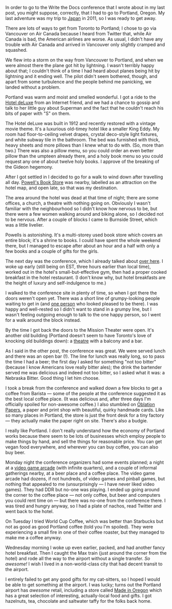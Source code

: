 <!--
.. title: Amy Goes to Portland
.. date: 2013-04-20 22:41:54
.. author: Blake Winton
-->

In order to go to the Write the Docs conference that I wrote about
in my last post, you might suppose, correctly, that I had to go to 
Portland, Oregon.
My last adventure was my trip to <a
href="http://www.latte.ca/pics/2011/0701/">Japan</a> in 2011, so I was ready to
get away.

There are lots of ways to get from Toronto to Portland; I chose to 
go via Vancouver on Air Canada because I heard from Twitter that, while
Air Canada is bad, the American airlines are worse. 
As usual, I didn't have any trouble with Air Canada and arrived in Vancouver
only slightly cramped and squashed.

We flew into a storm on the way from Vancouver to Portland, and when we were
almost there the plane got hit by lightning. I wasn't terribly happy about that;
I couldn't think of a time I had heard about planes being hit by lightning and
it ending well. The pilot didn't seem bothered, though, and apart from some
turbulence and the people behind me panicking, we landed without a problem.

Portland was warm and moist and smelled wonderful. I got a ride to the 
<a href="http://en.wikipedia.org/wiki/Hotel_deLuxe">Hotel
deLuxe</a> from an Internet friend, and we had a chance to gossip and talk to
her
little guy about Superman and the fact that he couldn't reach his bits of paper
with "S" on them.

The Hotel deLuxe was built in 1912 and recently restored with a 
vintage movie theme. It's a luxurious old-timey hotel like a smaller King Eddy.
My room had floor-to-ceiling velvet drapes, crystal deco-style light fixtures,
and white subway tile in the bathroom. The bed was furnished with thick, heavy
sheets and more pillows than I knew what to do with. (So, more than two.) 
There was
also a pillow menu, so you could order an even better pillow than
the umpteen already there, and a holy book menu so you could request any one of
about twelve holy books. I approve of the breaking of the Gideon hegemony.

After I got settled in I decided to go for a walk to wind down after travelling
all day. <a href="http://en.wikipedia.org/wiki/Powell%27s_Books">Powell's Book
Store</a> was nearby, labelled as an attraction on the hotel map, and open late,
so that was my destination. 

The area around
the hotel was dead at that time of night; there are some offices, a church, a
theatre with nothing going on.
Obviously I wasn't familiar with the neighbourhood so I didn't know
how nervous to be, but there were a few women walking around and biking alone,
so I decided not to be nervous. After a couple of blocks I came to Burnside
Street, which was a little livelier.

Powells is astonishing. It's a multi-storey used book store which covers an
entire block; it's a shrine to books. I could have spent the whole weekend
there, but I managed to escape after about an hour and a half with only a few
books and a couple of gifts for the girls.

The next day was the conference, which I already talked about <a
href="http://weblog.latte.ca/amy/work/writeTheDocs.html">over here</a>. I woke
up early (still being on EST, three hours earlier than local time), worked
out in the hotel's small-but-effective gym, then had a proper cooked breakfast
in the hotel restaurant. (I don't know why, but hotel breakfasts are the height
of luxury and self-indulgence to me.) 

I walked to the conference site in plenty of time, so when I got there the
doors weren't open yet. There was a short line of grumpy-looking people waiting
to get in (and <a
href="http://howtowriteeverything.com/marcia-riefer-johnston-bio/">one
person</a> who looked pleased to be there). I was happy and well-rested so I
didn't want to stand in a grumpy line, but I wasn't feeling outgoing enough to
talk to the one happy person, so I went for a walk around the block instead.

By the time I got back the doors to the Mission Theater were open. It's
another old building (Portland doesn't seem to have Toronto's love
of knocking old buildings down): a <a href="http://www.mcmenamins.com/210-mission-theater-home">theatre</a> with a balcony and a bar. 

As I said in the other post, the conference was great. We were served lunch and
there was an open bar (!). The line for lunch was really long, so to pass the
time I had a beer; the first day I asked for something "not too bitter"
(because I know Americans love really bitter ales); the drink the bartender
served me was delicious and indeed not too bitter, so I asked what it was: a
Nebraska Bitter. Good thing I let him choose.

I took a break from the conference and walked down a few blocks to get
a coffee from Barista &mdash; some of the people at the conference
suggested it as the best local coffee place. (It was delicious and, after
three days I'm officially spoiled for non-awesome coffee.) I also 
stumbled on <a href="http://www.oblationpapers.com/">Oblation Papers</a>,
a paper and print shop with beautiful, quirky handmade cards. Like so
many places in Portland, the store is just the front desk for a tiny
factory &mdash; they actually make the paper right on site. There's also
a budgie.

I really like Portland. I don't really understand how the economy of Portland
works because there seem to be lots of businesses which employ people
to make things by hand, and sell the things for reasonable price. You can
get vegan food everywhere, and wherever you can buy coffee, you can also
buy beer. 

Monday night the conference organizers had some events planned; a night at a <a
href="http://groundkontrol.com/">video game arcade</a> (with infinite
quarters), and a couple of informal gatherings nearby, at a beer place and a
coffee place. The video game arcade had dozens, if not hundreds, of video games
and pinball games, but nothing that appealed to me (unsurprisingly &mdash; I
have never liked video games).  They had DDR but no-one was playing. I ended up
going around the corner to the coffee place &mdash; not only coffee, but beer
and computers you could rent time on &mdash; but there was no-one from the
conference there. I was tired and hungry anyway, so I had a plate of nachos,
read Twitter and went back to the hotel.

On Tuesday I tried World Cup Coffee, which was better than Starbucks but not as
good as good Portland coffee (told you I'm spoiled). They were experiencing a
small fire in one of their coffee roaster, but they managed to make me a coffee
anyway.

Wednesday morning I woke up even earlier, packed, and had
another fancy hotel breakfast.
Then I caught the Max train (just around the corner from the hotel) and rode
all the way to the airport without a single transfer. *So awesome!* I
wish I lived in a non-world-class city that had decent transit to the
airport.

I entirely failed to get any good gifts for my cat-sitters, so I hoped I would
be able to get something at the airport.  I was lucky; turns out the Portland
airport has *awesome* retail, including a store called <a
href="http://www.madeinoregon.com/">Made in Oregon</a> which has a great
selection of interesting, actually-local food and gifts. I got hazelnuts, tea,
chocolate and saltwater taffy for the folks back home.


